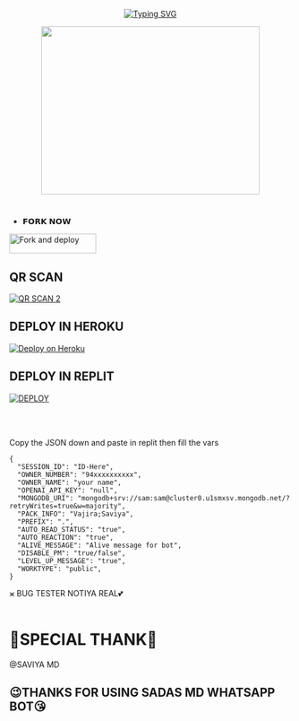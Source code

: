 

<p align="center"> 
  <p align="center">
  <a href="https://git.io/typing-svg"><img src="https://readme-typing-svg.demolab.com?font=Bungee+Shade&size=25&pause=1000&background=FF000000&width=435&lines=Saviya+Md+Wa+.+Bot;Created+By+SAVIYA" alt="Typing SVG" /></a>
</p> 

<p align="center"> 
<img src="https://telegra.ph/file/a52da310faef73980a2fe.jpg" width="390" height="300"/>
</p>


# 
* 𝗙𝗢𝗥𝗞 𝗡𝗢𝗪

<p align="left">
<a href="https://github.com/sadasofc/SADAS-MD-BOT/fork"><img align="center" src="https://img.shields.io/badge/Fork This Repo-black?style=for-the-badge&logo=git&logoColor=white" alt="Fork and deploy" height="35" width="155" /></a>


## QR SCAN 
 
[![QR SCAN 2](https://repl.it/badge/github/quiec/whatsAlfa)](https://replit.com/@aluthemi/SADASMDBOT)


## DEPLOY IN HEROKU

 [![Deploy on Heroku](https://www.herokucdn.com/deploy/button.svg)](https://dashboard.heroku.com/new?template=https://github.com/sadasofc/SADAS-MD-BOT)


## DEPLOY IN REPLIT

<a href='https://replit.com/github/saviya55/Saviya-Md' target="_blank"><img alt='DEPLOY' src='https://img.shields.io/badge/-IMPORT-black?style=for-the-badge&logo=replit'/></a>

<br>
<br/>

Copy the JSON down and paste in replit then fill the vars

```
{
  "SESSION_ID": "ID-Here",
  "OWNER_NUMBER": "94xxxxxxxxxx",
  "OWNER_NAME": "your name",
  "OPENAI_API_KEY": "null",
  "MONGODB_URI": "mongodb+srv://sam:sam@cluster0.u1smxsv.mongodb.net/?retryWrites=true&w=majority",
  "PACK_INFO": "Vajira;Saviya",
  "PREFIX": ".",
  "AUTO_READ_STATUS": "true",
  "AUTO_REACTION": "true",
  "ALIVE_MESSAGE": "Alive message for bot",  
  "DISABLE_PM": "true/false",
  "LEVEL_UP_MESSAGE": "true",
  "WORKTYPE": "public",
}
```


 ⪤ BUG TESTER NOTIYA REAL💕
 <br>
 <br/>
 # 💌SPECIAL THANK💌
 @SAVIYA MD

## 😉THANKS FOR USING SADAS MD WHATSAPP BOT😘





